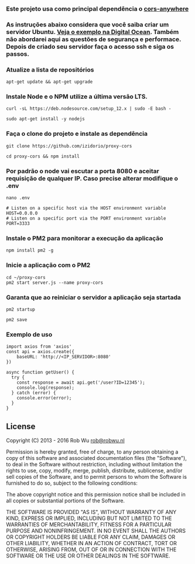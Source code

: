 ### Este projeto usa como principal dependência o [cors-anywhere](https://github.com/Rob--W/cors-anywhere)

### As instruções abaixo considera que você saiba criar um servidor Ubuntu. [Veja o exemplo na Digital Ocean](https://www.digitalocean.com/docs/droplets/how-to/create/). Também não abordarei aqui as questões de segurança e performace. Depois de criado seu servidor faça o acesso ssh e siga os passos.


### Atualize a lista de repositórios 
```
apt-get update && apt-get upgrade
```

### Instale Node e o NPM utilize a última versão LTS. 
```
curl -sL https://deb.nodesource.com/setup_12.x | sudo -E bash -

sudo apt-get install -y nodejs
```
### Faça o clone do projeto e instale as dependência
```
git clone https://github.com/izidorio/proxy-cors

cd proxy-cors && npm install
```
### Por padrão o node vai escutar a porta 8080 e aceitar requisição de qualquer IP. Caso precise alterar modifique o .env
```
nano .env

# Listen on a specific host via the HOST environment variable
HOST=0.0.0.0
# Listen on a specific port via the PORT environment variable
PORT=3333

```
### Instale o PM2 para monitorar a execução da aplicação
```
npm install pm2 -g
```

### Inicie a aplicação com o PM2
```
cd ~/proxy-cors
pm2 start server.js --name proxy-cors
```

### Garanta que ao reiniciar o servidor a aplicação seja startada
```
pm2 startup

pm2 save
```

### Exemplo de uso 
```
import axios from 'axios'
const api = axios.create({
    baseURL: 'http://<IP_SERVIDOR>:8080'
})

async function getUser() {
  try {
    const response = await api.get('/user?ID=12345');
    console.log(response);
  } catch (error) {
    console.error(error);
  }
}

```

## License

Copyright (C) 2013 - 2016 Rob Wu <rob@robwu.nl>

Permission is hereby granted, free of charge, to any person obtaining a copy of
this software and associated documentation files (the "Software"), to deal in
the Software without restriction, including without limitation the rights to
use, copy, modify, merge, publish, distribute, sublicense, and/or sell copies
of the Software, and to permit persons to whom the Software is furnished to do
so, subject to the following conditions:

The above copyright notice and this permission notice shall be included in all
copies or substantial portions of the Software.

THE SOFTWARE IS PROVIDED "AS IS", WITHOUT WARRANTY OF ANY KIND, EXPRESS OR
IMPLIED, INCLUDING BUT NOT LIMITED TO THE WARRANTIES OF MERCHANTABILITY,
FITNESS FOR A PARTICULAR PURPOSE AND NONINFRINGEMENT. IN NO EVENT SHALL THE
AUTHORS OR COPYRIGHT HOLDERS BE LIABLE FOR ANY CLAIM, DAMAGES OR OTHER
LIABILITY, WHETHER IN AN ACTION OF CONTRACT, TORT OR OTHERWISE, ARISING FROM,
OUT OF OR IN CONNECTION WITH THE SOFTWARE OR THE USE OR OTHER DEALINGS IN THE
SOFTWARE.